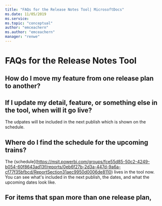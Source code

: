 ```yaml
---
title: "FAQs for the Release Notes Tool| MicrosoftDocs"
ms.date: 11/05/2019
ms.service: 
ms.topic: "conceptual"
author: "emceachern"
ms.author: "emceachern"
manager: "renwe"
---
```


# FAQs for the Release Notes Tool

## How do I move my feature from one release plan to another?

## If I update my detail, feature, or something else in the tool, when will it go live? 
The udpates will be included in the next publish which is shown on the schedule. 

## Where do I find the schedule for the upcoming trains?
The {schedule](https://msit.powerbi.com/groups/fce55d85-50c2-4249-b054-60f8643ad13f/reports/0eb6f27b-2d3a-447d-9a6a-cf77f35bfbcd/ReportSection31aec9950d0006de8110) lives in the tool now. You can see what's included in the next publish, the dates, and what the upcoming dates look like.

## For items that span more than one release plan, 
